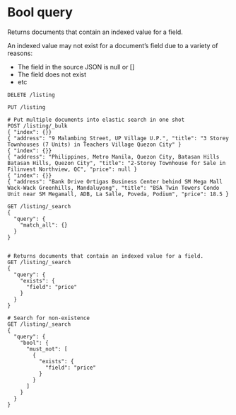 # Bool query
Returns documents that contain an indexed value for a field.

An indexed value may not exist for a document’s field due to a variety of reasons:
* The field in the source JSON is null or []
* The field does not exist
* etc

```text
DELETE /listing

PUT /listing

# Put multiple documents into elastic search in one shot
POST /listing/_bulk
{ "index": {}}
{ "address": "9 Malambing Street, UP Village U.P.", "title": "3 Storey Townhouses (7 Units) in Teachers Village Quezon City" }
{ "index": {}}
{ "address": "Philippines, Metro Manila, Quezon City, Batasan Hills Batasan Hills, Quezon City", "title": "2-Storey Townhouse for Sale in Filinvest Northview, QC", "price": null }
{ "index": {}}
{ "address": "Bank Drive Ortigas Business Center behind SM Mega Mall Wack-Wack Greenhills, Mandaluyong", "title": "BSA Twin Towers Condo Unit near SM Megamall, ADB, La Salle, Poveda, Podium", "price": 18.5 }

GET /listing/_search
{
  "query": {
    "match_all": {}
  }
}


# Returns documents that contain an indexed value for a field. 
GET /listing/_search
{
  "query": {
    "exists": {
      "field": "price"
    }
  }
}

# Search for non-existence
GET /listing/_search
{
  "query": {
    "bool": {
      "must_not": [
        {
          "exists": {
            "field": "price"
          }
        }
      ]
    }
  }
}
```
